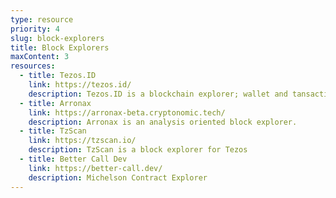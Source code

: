 ```yaml
---
type: resource
priority: 4
slug: block-explorers
title: Block Explorers
maxContent: 3
resources:
  - title: Tezos.ID
    link: https://tezos.id/
    description: Tezos.ID is a blockchain explorer; wallet and tansaction monitoring tool
  - title: Arronax
    link: https://arronax-beta.cryptonomic.tech/
    description: Arronax is an analysis oriented block explorer.
  - title: TzScan
    link: https://tzscan.io/
    description: TzScan is a block explorer for Tezos
  - title: Better Call Dev
    link: https://better-call.dev/
    description: Michelson Contract Explorer
---
```

